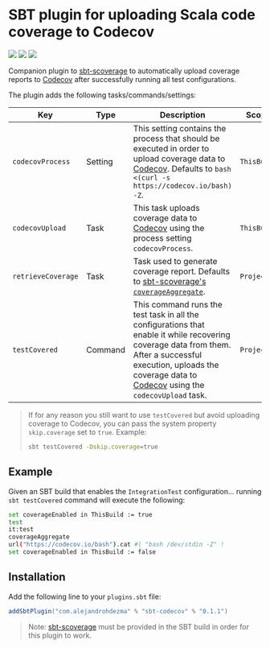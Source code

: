 # SBT plugin for uploading Scala code coverage to Codecov 

[![][github-action-badge]][github-action] [![][maven-badge]][maven] [![][steward-badge]][steward] 

Companion plugin to [sbt-scoverage](https://github.com/scoverage/sbt-scoverage) to automatically upload coverage reports to [Codecov](https://codecov.io/) after successfully running all test configurations.

The plugin adds the following tasks/commands/settings:

|  Key               | Type    | Description                                                                                                                                                                                                                                  | Scope       |
|--------------------|---------|----------------------------------------------------------------------------------------------------------------------------------------------------------------------------------------------------------------------------------------------|-------------|
| `codecovProcess`   | Setting |                            This setting contains the process that should be executed in order to upload coverage data to [Codecov](https://codecov.io/). Defaults to `bash <(curl -s https://codecov.io/bash) -Z`.                           | `ThisBuild` |
| `codecovUpload`    | Task    |                                                                 This task uploads coverage data to [Codecov](https://codecov.io/) using the process setting `codecovProcess`.                                                                | `ThisBuild` |
| `retrieveCoverage` | Task    |                                          Task used to generate coverage report. Defaults to [sbt-scoverage's `coverageAggregate`](https://github.com/scoverage/sbt-scoverage#multi-project-reports).                                         | `Project`   |
| `testCovered`      | Command | This command runs the test task in all the configurations that enable it while recovering coverage data from them. After a successful execution, uploads the coverage data to [Codecov](https://codecov.io/) using the `codecovUpload` task. | `Project`   |

> If for any reason you still want to use `testCovered` but avoid uploading coverage to Codecov, you can pass the system property `skip.coverage` set to `true`. Example:
>
> ```bash
> sbt testCovered -Dskip.coverage=true
> ```

## Example

Given an SBT build that enables the `IntegrationTest` configuration... running `sbt testCovered` command will execute the following:

```bash
set coverageEnabled in ThisBuild := true
test
it:test 
coverageAggregate
url("https://codecov.io/bash").cat #| "bash /dev/stdin -Z" !
set coverageEnabled in ThisBuild := false
```

## Installation

Add the following line to your `plugins.sbt` file:

```sbt
addSbtPlugin("com.alejandrohdezma" % "sbt-codecov" % "0.1.1")
```

> Note: [sbt-scoverage](https://github.com/scoverage/sbt-scoverage) must be provided in the SBT build in order for this plugin to work. 

[github-action]: https://github.com/alejandrohdezma/sbt-codecov/actions
[github-action-badge]: https://img.shields.io/endpoint.svg?url=https%3A%2F%2Factions-badge.atrox.dev%2Falejandrohdezma%2Fsbt-codecov%2Fbadge%3Fref%3Dmaster&style=flat

[maven]: https://search.maven.org/search?q=g:%20com.alejandrohdezma%20AND%20a:sbt-codecov
[maven-badge]: https://maven-badges.herokuapp.com/maven-central/com.alejandrohdezma/sbt-codecov/badge.svg?kill_cache=1

[steward]: https://scala-steward.org
[steward-badge]: https://img.shields.io/badge/Scala_Steward-helping-brightgreen.svg?style=flat&logo=data:image/png;base64,iVBORw0KGgoAAAANSUhEUgAAAA4AAAAQCAMAAAARSr4IAAAAVFBMVEUAAACHjojlOy5NWlrKzcYRKjGFjIbp293YycuLa3pYY2LSqql4f3pCUFTgSjNodYRmcXUsPD/NTTbjRS+2jomhgnzNc223cGvZS0HaSD0XLjbaSjElhIr+AAAAAXRSTlMAQObYZgAAAHlJREFUCNdNyosOwyAIhWHAQS1Vt7a77/3fcxxdmv0xwmckutAR1nkm4ggbyEcg/wWmlGLDAA3oL50xi6fk5ffZ3E2E3QfZDCcCN2YtbEWZt+Drc6u6rlqv7Uk0LdKqqr5rk2UCRXOk0vmQKGfc94nOJyQjouF9H/wCc9gECEYfONoAAAAASUVORK5CYII=
